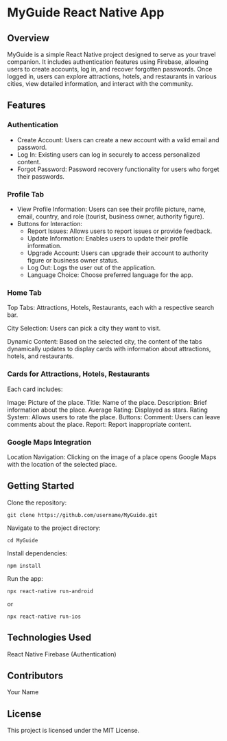 <h1>
MyGuide React Native App
</h1>
<h2>
Overview
</h2>
MyGuide is a simple React Native project designed to serve as your travel companion. It includes authentication features using Firebase, allowing users to create accounts, log in, and recover forgotten passwords. Once logged in, users can explore attractions, hotels, and restaurants in various cities, view detailed information, and interact with the community.

<h2>
Features
</h2>
<h3>
Authentication
</h3>
<ul>
  <li>Create Account: Users can create a new account with a valid email and password.</li>
  <li>Log In: Existing users can log in securely to access personalized content.</li>
  <li>Forgot Password: Password recovery functionality for users who forget their passwords.</li>
</ul>
<h3>
Profile Tab
</h3>
<ul>
  <li>View Profile Information: Users can see their profile picture, name, email, country, and role (tourist, business owner, authority figure).</li>
  <li>Buttons for Interaction:
  <ul>
    <li>Report Issues: Allows users to report issues or provide feedback.</li>
    <li>Update Information: Enables users to update their profile information.</li>
    <li>Upgrade Account: Users can upgrade their account to authority figure or business owner status.</li>
    <li>Log Out: Logs the user out of the application.</li>
    <li>Language Choice: Choose preferred language for the app.</li>
  </ul>
  </li>
</ul>









<h3>
Home Tab
</h3>
Top Tabs: Attractions, Hotels, Restaurants, each with a respective search bar.

City Selection: Users can pick a city they want to visit.

Dynamic Content: Based on the selected city, the content of the tabs dynamically updates to display cards with information about attractions, hotels, and restaurants.

<h3>
Cards for Attractions, Hotels, Restaurants
</h3>
Each card includes:

Image: Picture of the place.
Title: Name of the place.
Description: Brief information about the place.
Average Rating: Displayed as stars.
Rating System: Allows users to rate the place.
Buttons:
Comment: Users can leave comments about the place.
Report: Report inappropriate content.
<h3>
Google Maps Integration
</h3>
Location Navigation: Clicking on the image of a place opens Google Maps with the location of the selected place.
<h2>
Getting Started
</h2>
Clone the repository:

<pre><code>git clone https://github.com/username/MyGuide.git</code></pre>
Navigate to the project directory:

<pre><code>cd MyGuide</code></pre>
Install dependencies:
<pre><code>npm install</code></pre>

Run the app:
<pre><code>npx react-native run-android</code></pre>
or

<pre><code>npx react-native run-ios   </code></pre>
<h2>
Technologies Used
</h2>
React Native
Firebase (Authentication)
<h2>
Contributors
</h2>
Your Name
<h2>
License
</h2>
This project is licensed under the MIT License.
